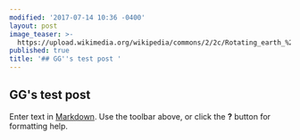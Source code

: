 ```yaml
---
modified: '2017-07-14 10:36 -0400'
layout: post
image_teaser: >-
  https://upload.wikimedia.org/wikipedia/commons/2/2c/Rotating_earth_%28large%29.gif
published: true
title: '## GG''s test post '
---
```

## GG's test post 

Enter text in [Markdown](http://daringfireball.net/projects/markdown/). Use the toolbar above, or click the **?** button for formatting help.
